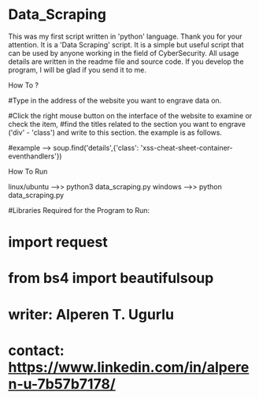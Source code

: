 # Data_Scraping
This was my first script written in 'python' language. Thank you for your attention.  It is a 'Data Scraping' script. It is a simple but useful script that can be used by anyone working in the field of Cyber ​​Security. All usage details are written in the readme file and source code. If you develop the program, I will be glad if you send it to me.


How To ?

#Type in the address of the website you want to engrave data on.

#Click the right mouse button on the interface of the website to examine or check the item,
#find the titles related to the section you want to engrave ('div' - 'class') and write to this section. the example is as follows.

#example --> soup.find('details',{'class': 'xss-cheat-sheet-container-eventhandlers'})  

How To Run

linux/ubuntu -->>  python3 data_scraping.py
windows -->> python data_scraping.py


#Libraries Required for the Program to Run:
# import request 
# from bs4 import beautifulsoup 

# writer: Alperen T. Ugurlu
# contact: https://www.linkedin.com/in/alperen-u-7b57b7178/
